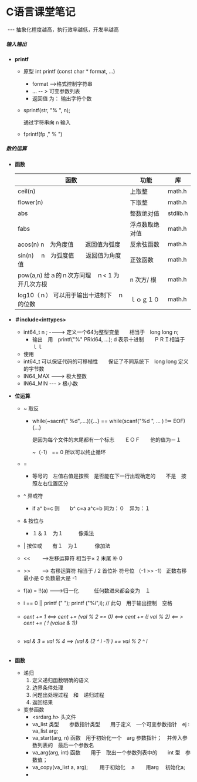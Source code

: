 # C语言课堂笔记   

​                                                  --- 抽象化程度越高，执行效率越低，开发率越高

##### 输入输出

+ **printf**

  + 原型  int  printf (const char * format,  ...)

    + format  -->格式控制字符串
    + ...   -- > 可变参数列表
    + 返回值 为： 输出字符个数

  + sprintf(str, "% ", n);

    通过字符串向 n 输入

  + fprintf(fp ," % ")

#####  数的运算

+ **函数**

  | 函数                                               | 功能           | 库       |
  | -------------------------------------------------- | -------------- | -------- |
  | ceil(n)                                            | 上取整         | math.h   |
  | flower(n)                                          | 下取整         | math.h   |
  | abs                                                | 整数绝对值     | stdlib.h |
  | fabs                                               | 浮点数取绝对值 | math.h   |
  | acos(n)   n　为角度值　　返回值为弧度              | 反余弦函数     | math.h   |
  | sin(n)  　n　为弧度值　　返回值为角度值            | 正弦函数       | math.h   |
  | pow(a,n)    给ａ的ｎ次方同理　ｎ< 1 为　开几次方根 | n 次方/ 根     | math.h   |
  | log10（ｎ）  可以用于输出十进制下　ｎ的位数        | ｌｏｇ１０     | math.h   |

+ **＃include<inttypes\>**

  + int64_t   n ;   ----\> 定义一个64为整型变量　　相当于　long long  n;   
    + 输出　用　printf("%" PRId64, ...); d 表示十进制　　ＰＲＩ相当于　ｌｌ
  + 使用　
  + int64_t  可以保证代码的可移植性　　保证了不同系统下　long long 定义的字节数
  + IN64_MAX  ---\> 极大整数
  + IN64_MIN ---  \> 极小数

+ **位运算**

  + ~  取反　　

    + while(~sacnf(" %d",....)){...}   ==  while(scanf("%d ", ...   ) !＝ EOF){...}

      是因为每个文件的末尾都有一个标志　　ＥＯＦ　　他的值为－１　

      ~（-1） == 0   所以可以终止循环

  + = 

    + 等号的　左值右值是按照　是否能在下一行出现确定的　　不是　按照左右位置区分

  + ^  异或符

    * if  a^ b=c   则　　b^ c=a     a^c=b  同为：０　异为：１  

  + & 按位与　　

    + １＆１　为１　　　像乘法　

  + \| 按位或　　有１　为１ 　　　像加法

  + <<　　 -->左移运算符 相当于× 2  末尾 补 0

  + \>> 　　--> 右移运算符  相当于 /  2  首位补   符号位   （-1   \>>   -1）  正数右移最小是 0  负数最大是 -1

  + f(a) = !!(a)   --->归一化　　　任何数进来都会变为　１

  + i == 0 || printf ("  ");   printf ("%i",i);    // 此句　用于输出控制　空格

  + ###### cent  += 1   <==>   cent += (val % 2 == 0)   <==>  cent  += (!  val % 2)   <== >  cent  += (  ! (value & 1))

  + ###### val & 3 = val % 4     ==>   (val & (2 ^ i -1) ) == vai % 2 ^ i 

+ **函数**
  + 递归
    1. 定义递归函数明确的语义
    2. 边界条件处理
    3. 问题出处理过程　和　递归过程
    4. 返回结果
  + 变参函数
    + <srdarg.h> 头文件
    + va_list 类型　　参数指针类型　　用于定义　一个可变参数指针　ej : va_list  arg;
    + va_start(arg, n) 函数　用于初始化一个　arg 参数指针；　并传入参数列表的　最后一个参数名
    + va_arg(arg, int) 函数　　用于　取出一个参数列表中的　　int 型　参数值；
    + va_copy(va_list a,  arg);  　　用于初始化　ａ　　用arg 　初始化a;
    +  　
